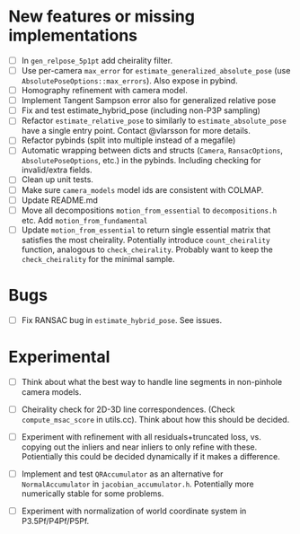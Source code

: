 # New features or missing implementations

- [ ] In `gen_relpose_5p1pt` add cheirality filter.
- [ ] Use per-camera `max_error` for `estimate_generalized_absolute_pose` (use `AbsolutePoseOptions::max_errors`). Also expose in pybind.
- [ ] Homography refinement with camera model.
- [ ] Implement Tangent Sampson error also for generalized relative pose
- [ ] Fix and test estimate_hybrid_pose (including non-P3P sampling)
- [ ] Refactor `estimate_relative_pose` to similarly to `estimate_absolute_pose` have a single entry point. Contact @vlarsson for more details.
- [ ] Refactor pybinds (split into multiple instead of a megafile)
- [ ] Automatic wrapping between dicts and structs (`Camera`, `RansacOptions`, `AbsolutePoseOptions`, etc.) in the pybinds. Including checking for invalid/extra fields.
- [ ] Clean up unit tests.
- [ ] Make sure `camera_models` model ids are consistent with COLMAP.
- [ ] Update README.md
- [ ] Move all decompositions `motion_from_essential` to `decompositions.h` etc. Add `motion_from_fundamental`
- [ ] Update `motion_from_essential` to return single essential matrix that satisfies the most cheirality. Potentially introduce `count_cheirality` function, analogous to `check_cheirality`. Probably want to keep the `check_cheirality` for the minimal sample.

# Bugs
- [ ] Fix RANSAC bug in `estimate_hybrid_pose`. See issues.


# Experimental
- [ ] Think about what the best way to handle line segments in non-pinhole camera models.
- [ ] Cheirality check for 2D-3D line correspondences. (Check `compute_msac_score` in utils.cc). Think about how this should be decided.
- [ ] Experiment with refinement with all residuals+truncated loss, vs. copying out the inliers and near inliers to only refine with these. Potientially this could be decided dynamically if it makes a difference.
- [ ] Implement and test `QRAccumulator` as an alternative for `NormalAccumulator` in `jacobian_accumulator.h`. Potentially more numerically stable for some problems.
- [ ] Experiment with normalization of world coordinate system in P3.5Pf/P4Pf/P5Pf.

